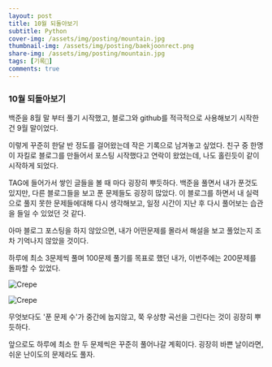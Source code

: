 ```yaml
---
layout: post
title: 10월 되돌아보기
subtitle: Python
cover-img: /assets/img/posting/mountain.jpg
thumbnail-img: /assets/img/posting/baekjoonrect.png
share-img: /assets/img/posting/mountain.jpg
tags: [기록🎉]
comments: true
---
```


### 10월 되돌아보기

백준을 8월 말 부터 풀기 시작했고, 블로그와 github를 적극적으로 사용해보기 시작한건 9월 말이었다.

이렇게 꾸준히 한달 반 정도를 걸어왔는데 작은 기록으로 남겨놓고 싶었다.
친구 중 한명이 자킬로 블로그를 만들어서 포스팅 시작했다고 연락이 왔었는데, 나도 홀린듯이 같이 시작하게 되었다.

TAG에 들어가서 쌓인 글들을 볼 때 마다 굉장히 뿌듯하다. 백준을 풀면서 내가 푼것도 있지만, 다른 블로그들을 보고 푼 문제들도 굉장히 많았다. 이 블로그를 하면서 내 실력으로 풀지 못한 문제들에대해 다시 생각해보고, 일정 시간이 지난 후 다시 풀어보는 습관을 들일 수 있었던 것 같다.

아마 블로그 포스팅을 하지 않았으면, 내가 어떤문제를 몰라서 해설을 보고 풀었는지 조차 기억나지 않았을 것이다.

하루에 최소 3문제씩 풀며 100문제 풀기를 목표로 했던 내가, 이번주에는 200문제를 돌파할 수 있었다.

![Crepe](https://i.imgur.com/wezdNCH.jpg)

![Crepe](https://i.imgur.com/LepLLFL.jpg)

무엇보다도 '푼 문제 수'가 중간에 눕지않고, 쭉 우상향 곡선을 그린다는 것이 굉장히 뿌듯하다.

앞으로도 하루에 최소 한 두 문제씩은 꾸준히 풀어나갈 계획이다.
굉장히 바쁜 날이라면, 쉬운 난이도의 문제라도 풀자.

<br>
